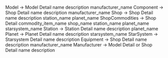 Model -> Model Detail
  name
  description
  manufacturer_name
Component -> Shop Detail
  name
  description
  manufacturer_name
Shop -> Shop Detail
  name
  description
  station_name
  planet_name
ShopCommodities -> Shop Detail
  commodity_item_name
  shop_name
  station_name
  planet_name
  starsystem_name
Station -> Station Detail
  name
  description
  planet_name
Planet -> Planet Detail
  name
  description
  starsystem_name
StarSystem -> Starsystem Detail
  name
  description
Equipment -> Shop Detail
  name
  description
  manufacturer_name
Manufacturer -> Model Detail or Shop Detail
  name
  description
